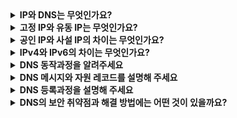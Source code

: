 <details>
  <summary><strong>IP와 DNS는 무엇인가요?</strong></summary>
  
  ### IP
  *  IP 주소는 컴퓨터가 연결된 네트워크의 주소로, 사람의 집 주소처럼 이해하면 쉽다. 누군가의 집을 찾아갈때 주소를 알아야 하듯이 컴퓨터도 다른 컴퓨터에 접근할 떄 해당 컴퓨터의 주소를 필요로 하고 이것을 IP주소라 한다.
  ### DNS
  * DNS는 도메인을 IP 주소로 변환하는 역할을 한다.
  * 예를 들어 IP 주소를 이용해서 네이버 홈페이지에 접속하려면 네이버 서버의 IP주소를 알아야 한다. 하지만 일일이 IP 주소를 외우는 것은 어렵기 때문에 IP대신 'www.naver.com'이라는 도메인을 통해서 입력하여 접속 가능하다. 이때 도메인 주소를 IP로 변환하는 것이 DNS의 역할이다.
</details>

<details>
  <summary><strong>고정 IP와 유동 IP는 무엇인가요?</strong></summary>

  ### 고정 IP
  * 고정 IP는 말 그대로 변하지 않는 고정된 IP를 의미한다. 유명 포탈 사이트의 경우 항상 일정한 주소를 사용해야 사용자들이 접속할 수 있기 때문에 고정 IP를 사용한다
  ### 유동 IP
  * 유동 IP는 계속 변하는 IP를 의미한다. IP를 고정적으로 부여하지 않고 남아 있는 IP 중에서 부여되는 IP이다. IPv4의 경우에는 개수의 한계가 있어 개인마다 고정 IP를 할당하면 IP가 부족해지게 되므로 통신 사업체는 특정 범위 내에서 IP를 할당하며 사용 중이지 않은 IP를 할당한다.
</details>

<details>
  <summary><strong>공인 IP와 사설 IP의 차이는 무엇인가요?</strong></summary>

  ### 공인 IP
  * 공인 IP는 전 세계에서 유일한 IP이다. 외부에 공개되어 있기 때문에 다른 사용자들이 접근할 수 있다. 
  ### 사설 IP
  * 사설 IP는 개인이나 특정 기관에서 임의로 만들어 사용하는 IP주소이다. 가정집이나 회사는 공유기를 사용할 떄 하나의 공인 IP안에 사설 IP를 부여하여 사용한다.
</details>

<details>
  <summary><strong>IPv4와 IPv6의 차이는 무엇인가요?</strong></summary>

  ### IPv4
  * xxx.xxx.xxx.xxx의 형태로 구성되어 있다.
  * 32bit 체계이며, 8bit씩 4개가 모여있다. 이때 8bit의 단위를 옥텟(Octet)이라 부른다.
  * 표현 가능한 주소의 갯수는 43억개 이다.
  ### IPv6
  * 1000:2411:aaab:ffee:0000:0000:fffff:4444의 형태로 구성되어 있다.
  * 128bit 체계이며, 16비트씩 8부분으로 구성되어 있으며 16진수로 표기한다.
  * 2의 128제곱 크기만큼의 주소를 표현 가능하다 (2**128 = 340,282,366,920,938,463,463,374,607,431,768,211,456 / 삼백사십간 이천팔백이십삼구 육천육백구십이양 구백삼십팔자 사천육백삼십사해 육천삼백삼십칠경 사천육백칠조 사천삼백일십칠억 육천팔백이십일만 일천사백오십육)
</details>

<details>
  <summary><strong>DNS 동작과정을 알려주세요</strong></summary>

  1. 사용자가 브라우저에 주소를 입력
  2. 컴퓨터에 있는 Local DNS 서버를 확인하여 해당 도메인과 IP를 가졌는지 확인
  3. 만약 가지고 있다면 컴퓨터에 IP를 반환하지만,  Local DNS 서버에 없는 경우에는 Root DNS 서버에 방문하여 이 도메인의 IP를 어디서 찾을 수 있는지 확인한다.
  4. Root DNS 서버는 끝나는 단어('.com', '.net', '.co.kr') 도메인을 관리하는 서버의 IP주소를 반환한다.
  5. Local DNS는 Root DNS가 반환한 TLD 서버에 방문
  6. TLD 서버는 해당 도메인의 정보를 가진 DNS서버의 IP주소를 반환
  7. Local DNS가 도메인을 담당하는 서버에 방문
  8. Authoritative Name Server는 해당하는 IP주소를 Local DNS에 반환
  9. Local DNS는 전달받은 IP주소를 반환하고 다시 필요할 경우를 대비하여 주소를 잠시 캐시한다.
  10. 사용자는 IP주소를 통해 해당 도메인의 Web 서버에 연결한다.
  11. 웹사이트로부터 원하는 콘텐츠를 받아온다.
</details>

<details>
  <summary><strong>DNS 메시지와 자원 레코드를 설명해 주세요</strong></summary>

  <br>

  **DNS 메시지**는 DNS 질의와 응답에 사용되는 메시지로 헤더, 질문, 답변, 권한, 추가 정보로 구성되어 있습니다.  
  **자원 레코드**는 호스트 이름을 IP 주소로 매핑하는 데이터로 Name, Value, Type, TTL로 구성되어 있습니다

* Type별 Name, Value 매칭
  
|   Type         | Name      | Value       |
|----------------|--------------|--------------------|
| **Type A**     | 도메인         | IP 주소               |
| **Type NS** | 도메인         | 책임 DNS 서버 도메인               |
| **Type CNAME**  | 별칭 도메인         | 실제 도메인   |
| **Type MX**   | 도메인         | 별칭 도메인 이름을 갖는 메일 서버의 이름 |

</details>

<details>
  <summary><strong>DNS 등록과정을 설명해 주세요</strong></summary>

  <br>

  1. 도메인 소유자는 등록기관에 도메인을 등록하고 네임 서버(주책임 서버, 부책임 서버, IP 주소) 설정
  2. 등록기관은 TLD 서버에 도메인과 네임 서버 정보 등록(Typa A, Type NS)

* ICANN(Internet Corporation for Assigned Names and Numbers) : 등록기관을 승인 해주는 기구
</details>

<details>
  <summary><strong>DNS의 보안 취약점과 해결 방법에는 어떤 것이 있을까요?</strong></summary>
  
#### DNS 서버 DDoS 공격
- 공격 방법 : 공격자가 다수의 클라이언트로 특정 DNS 서버에 과도한 요청을 보냄
- 해결 방안
  * Anycast : 여러 지역에 동일한 IP를 가진 DNS 서버를 배포하여 부하 분산
  * 캐싱 강화 : 로컬 DNS 캐시를 활용하여 DNS 서버에 대한 요청을 줄임
#### DNS 루트 서버 DDoS 공격
- 공격 방법 : 공격자가 다수의 클라이언트로 루트 DNS 서버에 과도한 요청을 보내 전체 인터넷 서비스에 영향을 끼침
- 해결 방안
  * 분산 인프라 : 전 세계에 분산된 여러 루트 서버 운영
#### 중간자 공격
- 공격 방법 : 공격자가 DNS 요청과 응답 사이에 개입하여 가짜 IP 주소를 제공하여 악성 서버로 유도
- 해결 방안
  * DNSSEC : 응답에 디지털 서명을 추가하여 데이터 무결성과 출처를 검증
  * TLS/SSL : HTTPS를 사용하여 서버의 신뢰성 검증 및 데이터 암호화
</details>
